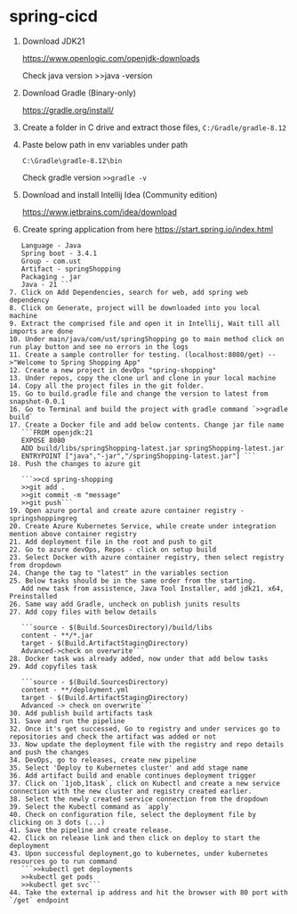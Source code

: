 # spring-cicd
1. Download JDK21 

	https://www.openlogic.com/openjdk-downloads

	Check java version >>java -version
2. Download Gradle (Binary-only)

	https://gradle.org/install/
3. Create a folder in C drive and extract those files, `C:/Gradle/gradle-8.12`
4. Paste below path in env variables under path 

	`C:\Gradle\gradle-8.12\bin`

	Check gradle version `>>gradle -v`
5. Download and install Intellij Idea (Community edition)

	https://www.jetbrains.com/idea/download
6. Create spring application from here https://start.spring.io/index.html
 ```Project - Gradle-groovy
	Language - Java
	Spring boot - 3.4.1
	Group - com.ust
	Artifact - springShopping
	Packaging - jar
	Java - 21 ```
7. Click on Add Dependencies, search for web, add spring web dependency
8. Click on Generate, project will be downloaded into you local machine
9. Extract the comprised file and open it in Intellij, Wait till all imports are done
10. Under main/java/com/ust/springShopping go to main method click on run play button and see no errors in the logs
11. Create a sample controller for testing. (localhost:8080/get) -->"Welcome to Spring Shopping App" 
12. Create a new project in devOps "spring-shopping"
13. Under repos, copy the clone url and clone in your local machine 
14. Copy all the project files in the git folder.
15. Go to build.gradle file and change the version to latest from snapshot-0.0.1
16. Go to Terminal and build the project with gradle command `>>gradle build`
17. Create a Docker file and add below contents. Change jar file name
	```FROM openjdk:21
	EXPOSE 8080
	ADD build/libs/springShopping-latest.jar springShopping-latest.jar
	ENTRYPOINT ["java","-jar","/springShopping-latest.jar"] ```
18. Push the changes to azure git

	```>>cd spring-shopping
	>>git add .
	>>git commit -m "message"
	>>git push```
19. Open azure portal and create azure container registry - springshoppingreg
20. Create Azure Kubernetes Service, while create under integration mention above container registry
21. Add deployment file in the root and push to git 
22. Go to azure devOps, Repos - click on setup build
23. Select Docker with azure container registry, then select registry from dropdown
24. Change the tag to "latest" in the variables section
25. Below tasks should be in the same order from the starting.
	Add new task from assistence, Java Tool Installer, add jdk21, x64, Preinstalled
26. Same way add Gradle, uncheck on publish junits results
27. Add copy files with below details

	```source - $(Build.SourcesDirectory)/build/libs
	content - **/*.jar
	target - $(Build.ArtifactStagingDirectory)
	Advanced->check on overwrite```
28. Docker task was already added, now under that add below tasks
29. Add copyfiles task

	```source - $(Build.SourcesDirectory)
	content - **/deployment.yml
	target - $(Build.ArtifactStagingDirectory)
	Advanced -> check on overwrite```
30. Add publish build artifacts task
31. Save and run the pipeline
32. Once it's get successed, Go to registry and under services go to repositories and check the artifact was added or not
33. Now update the deployment file with the registry and repo details and push the changes
34. DevOps, go to releases, create new pipeline
35. Select 'Deploy to Kubernetes cluster' and add stage name
36. Add artifact build and enable continues deployment trigger
37. Click on `1job,1task`, click on Kubectl and create a new service connection with the new cluster and registry created earlier.
38. Select the newly created service connection from the dropdown
39. Select the Kubectl command as `apply`
40. Check on configuration file, select the deployment file by clicking on 3 dots (...)
41. Save the pipeline and create release.
42. Click on release link and then click on deploy to start the deployment
43. Upon successful deployment,go to kubernetes, under kubernetes resources go to run command
	```>>kubectl get deployments
	>>kubectl get pods
	>>kubectl get svc```
44. Take the external ip address and hit the browser with 80 port with `/get` endpoint
	

	
	
